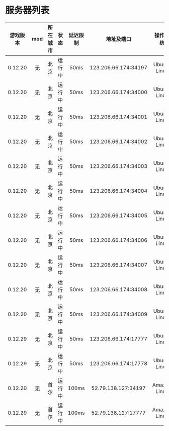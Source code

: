 # 服务器列表
|游戏版本|mod|所在城市|状态|延迟限制|地址及端口|操作系统|
|:-:|:-:|:-:|:-:|:-:|:-:|:-:|
|0.12.20|无|北京|运行中|50ms|123.206.66.174:34197|Ubuntu Linux|
|0.12.20|无|北京|运行中|50ms|123.206.66.174:34000|Ubuntu Linux|
|0.12.20|无|北京|运行中|50ms|123.206.66.174:34001|Ubuntu Linux|
|0.12.20|无|北京|运行中|50ms|123.206.66.174:34002|Ubuntu Linux|
|0.12.20|无|北京|运行中|50ms|123.206.66.174:34003|Ubuntu Linux|
|0.12.20|无|北京|运行中|50ms|123.206.66.174:34004|Ubuntu Linux|
|0.12.20|无|北京|运行中|50ms|123.206.66.174:34005|Ubuntu Linux|
|0.12.20|无|北京|运行中|50ms|123.206.66.174:34006|Ubuntu Linux|
|0.12.20|无|北京|运行中|50ms|123.206.66.174:34007|Ubuntu Linux|
|0.12.20|无|北京|运行中|50ms|123.206.66.174:34008|Ubuntu Linux|
|0.12.20|无|北京|运行中|50ms|123.206.66.174:34009|Ubuntu Linux|
|0.12.29|无|北京|运行中|50ms|123.206.66.174:17777|Ubuntu Linux|
|0.12.29|无|北京|运行中|50ms|123.206.66.174:17778|Ubuntu Linux|
|0.12.20|无|首尔|运行中|100ms|52.79.138.127:34197|Amazon Linux|
|0.12.29|无|首尔|运行中|100ms|52.79.138.127:17777|Amazon Linux|